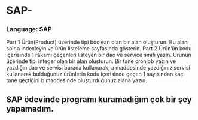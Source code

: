 # SAP-
### Language: SAP
Part 1
Ürün(Product) üzerinde tipi boolean olan bir alan oluşturun.
Bu alanı solr a indexleyin ve ürün listeleme sayfasında gösterin.
Part 2
Ürün’ün kodu içerisinde 1 rakamı geçenleri listeyen bir dao ve service sınıfı yazın.
Ürünün üzerinde tipi integer olan bir alan oluşturun.
Bir tane cronjob yazın ve yazdığın dao ve servisi burada kullanarak, a maddesinde yazdığınız servisi kullanarak bulduğunuz ürünlerin kodu içerisinde geçen 1 sayısından kaç tane geçtiğini b maddesinde oluşturduğunuz alana yazın.

## SAP ödevinde programı kuramadığım çok bir şey  yapamadım.
